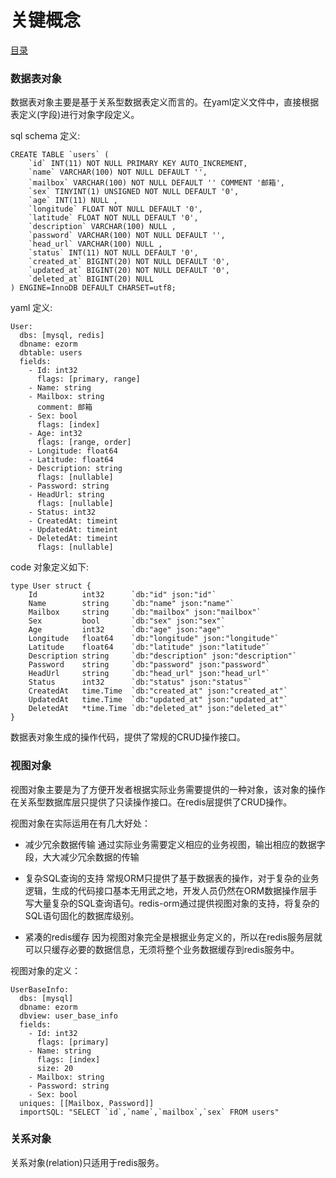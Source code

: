 关键概念
===

[目录](index.md)

### 数据表对象

数据表对象主要是基于关系型数据表定义而言的。在yaml定义文件中，直接根据表定义(字段)进行对象字段定义。

sql schema 定义:

````
CREATE TABLE `users` (
	`id` INT(11) NOT NULL PRIMARY KEY AUTO_INCREMENT,
	`name` VARCHAR(100) NOT NULL DEFAULT '',
	`mailbox` VARCHAR(100) NOT NULL DEFAULT '' COMMENT '邮箱',
	`sex` TINYINT(1) UNSIGNED NOT NULL DEFAULT '0',
	`age` INT(11) NULL ,
	`longitude` FLOAT NOT NULL DEFAULT '0',
	`latitude` FLOAT NOT NULL DEFAULT '0',
	`description` VARCHAR(100) NULL ,
	`password` VARCHAR(100) NOT NULL DEFAULT '',
	`head_url` VARCHAR(100) NULL ,
	`status` INT(11) NOT NULL DEFAULT '0',
	`created_at` BIGINT(20) NOT NULL DEFAULT '0',
	`updated_at` BIGINT(20) NOT NULL DEFAULT '0',
	`deleted_at` BIGINT(20) NULL 
) ENGINE=InnoDB DEFAULT CHARSET=utf8;

````

yaml 定义:

````
User:
  dbs: [mysql, redis]
  dbname: ezorm
  dbtable: users
  fields:
    - Id: int32
      flags: [primary, range]
    - Name: string
    - Mailbox: string
      comment: 邮箱
    - Sex: bool
      flags: [index]
    - Age: int32
      flags: [range, order]
    - Longitude: float64
    - Latitude: float64
    - Description: string
      flags: [nullable]
    - Password: string
    - HeadUrl: string
      flags: [nullable]
    - Status: int32
    - CreatedAt: timeint
    - UpdatedAt: timeint
    - DeletedAt: timeint
      flags: [nullable]

````
code 对象定义如下:

````
type User struct {
	Id          int32      `db:"id" json:"id"`
	Name        string     `db:"name" json:"name"`
	Mailbox     string     `db:"mailbox" json:"mailbox"`
	Sex         bool       `db:"sex" json:"sex"`
	Age         int32      `db:"age" json:"age"`
	Longitude   float64    `db:"longitude" json:"longitude"`
	Latitude    float64    `db:"latitude" json:"latitude"`
	Description string     `db:"description" json:"description"`
	Password    string     `db:"password" json:"password"`
	HeadUrl     string     `db:"head_url" json:"head_url"`
	Status      int32      `db:"status" json:"status"`
	CreatedAt   time.Time  `db:"created_at" json:"created_at"`
	UpdatedAt   time.Time  `db:"updated_at" json:"updated_at"`
	DeletedAt   *time.Time `db:"deleted_at" json:"deleted_at"`
}

````

数据表对象生成的操作代码，提供了常规的CRUD操作接口。


### 视图对象

视图对象主要是为了方便开发者根据实际业务需要提供的一种对象，该对象的操作在关系型数据库层只提供了只读操作接口。在redis层提供了CRUD操作。

视图对象在实际运用在有几大好处：

-	减少冗余数据传输
	通过实际业务需要定义相应的业务视图，输出相应的数据字段，大大减少冗余数据的传输

-	复杂SQL查询的支持
	常规ORM只提供了基于数据表的操作，对于复杂的业务逻辑，生成的代码接口基本无用武之地，开发人员仍然在ORM数据操作层手写大量复杂的SQL查询语句。redis-orm通过提供视图对象的支持，将复杂的SQL语句固化的数据库级别。

-	紧凑的redis缓存
	因为视图对象完全是根据业务定义的，所以在redis服务层就可以只缓存必要的数据信息，无须将整个业务数据缓存到redis服务中。

视图对象的定义：

````
UserBaseInfo:
  dbs: [mysql]
  dbname: ezorm
  dbview: user_base_info
  fields:
    - Id: int32
      flags: [primary]
    - Name: string
      flags: [index]
      size: 20
    - Mailbox: string
    - Password: string
    - Sex: bool
  uniques: [[Mailbox, Password]]
  importSQL: "SELECT `id`,`name`,`mailbox`,`sex` FROM users"

````

### 关系对象

关系对象(relation)只适用于redis服务。


